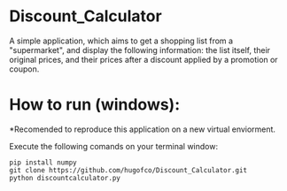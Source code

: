 # Discount_Calculator
A simple application, which aims to get a shopping list from a "supermarket", and display the following information: the list itself, their original prices, and their prices after a discount applied by a promotion or coupon.

# How to run (windows):
*Recomended to reproduce this application on a new virtual enviorment.

Execute the following comands on your terminal window:
```shell
pip install numpy
git clone https://github.com/hugofco/Discount_Calculator.git
python discountcalculator.py
```
